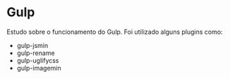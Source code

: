 # Gulp

Estudo sobre o funcionamento do Gulp. Foi utilizado alguns plugins como:

- gulp-jsmin
- gulp-rename
- gulp-uglifycss
- gulp-imagemin
